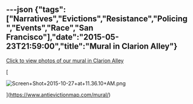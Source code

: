 ---json
{"tags":["Narratives","Evictions","Resistance","Policing","Events","Race","San Francisco"],"date":"2015-05-23T21:59:00","title":"Mural in Clarion Alley"}
---

[Click to view photos of our mural in Clarion Alley](http://www.antievictionmap.com/land-of-opportunity-1/)

[

![Screen+Shot+2015-10-27+at+11.36.10+AM.png](https://images.squarespace-cdn.com/content/v1/52b7d7a6e4b0b3e376ac8ea2/1514069950709-WC01C5PFG2FGZNUDUGTI/ke17ZwdGBToddI8pDm48kL2cKOYhyvEXuYtniQa2iv1Zw-zPPgdn4jUwVcJE1ZvWQUxwkmyExglNqGp0IvTJZUJFbgE-7XRK3dMEBRBhUpwlrfV1iA7wD84G_AGTGSH6Apq71Nz0PBvVQ8aNSmAWYwobIQkWNxvqu6fc26gcb90/Screen%2BShot%2B2015-10-27%2Bat%2B11.36.10%2BAM.png)

](https://www.antievictionmap.com/mural/)